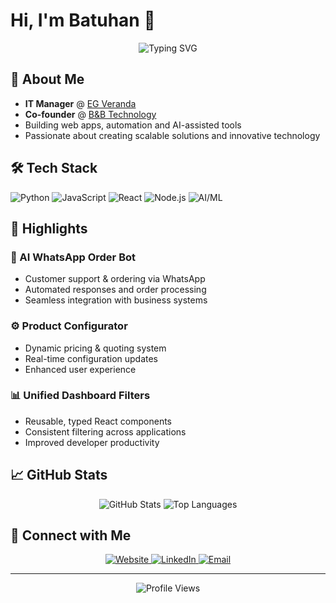 # Hi, I'm Batuhan 👋

<div align="center">
  <img src="https://readme-typing-svg.herokuapp.com?font=Fira+Code&pause=1000&color=2F81F7&center=true&vCenter=true&width=435&lines=IT+Manager+%40+EG+Veranda;Co-founder+%40+B%26B+Technology;Building+web+apps+and+AI+tools" alt="Typing SVG" />
</div>

## 🚀 About Me

- **IT Manager** @ <a href="https://egveranda.nl" target="_blank">EG Veranda</a>
- **Co-founder** @ <a href="https://bbtechnology.io" target="_blank">B&B Technology</a>
- Building web apps, automation and AI-assisted tools
- Passionate about creating scalable solutions and innovative technology

## 🛠️ Tech Stack

![Python](https://img.shields.io/badge/Python-3776AB?style=for-the-badge&logo=python&logoColor=white)
![JavaScript](https://img.shields.io/badge/JavaScript-F7DF1E?style=for-the-badge&logo=javascript&logoColor=black)
![React](https://img.shields.io/badge/React-20232A?style=for-the-badge&logo=react&logoColor=61DAFB)
![Node.js](https://img.shields.io/badge/Node.js-43853D?style=for-the-badge&logo=node.js&logoColor=white)
![AI/ML](https://img.shields.io/badge/AI%2FML-FF6B6B?style=for-the-badge&logo=tensorflow&logoColor=white)

## 🌟 Highlights

### 🤖 AI WhatsApp Order Bot
- Customer support & ordering via WhatsApp
- Automated responses and order processing
- Seamless integration with business systems

### ⚙️ Product Configurator
- Dynamic pricing & quoting system
- Real-time configuration updates
- Enhanced user experience

### 📊 Unified Dashboard Filters
- Reusable, typed React components
- Consistent filtering across applications
- Improved developer productivity

## 📈 GitHub Stats

<div align="center">
  <img src="https://github-readme-stats.vercel.app/api?username=batuhansyonmez&show_icons=true&theme=tokyonight&hide_border=true&count_private=true" alt="GitHub Stats" />
  <img src="https://github-readme-stats.vercel.app/api/top-langs/?username=batuhansyonmez&layout=compact&theme=tokyonight&hide_border=true" alt="Top Languages" />
</div>

## 🤝 Connect with Me

<div align="center">
  <a href="http://batuhansyonmez.com" target="_blank">
    <img src="https://img.shields.io/badge/Website-000000?style=for-the-badge&logo=About.me&logoColor=white" alt="Website" />
  </a>
  <a href="https://www.linkedin.com/in/batuhan-syonmez/" target="_blank">
    <img src="https://img.shields.io/badge/LinkedIn-0077B5?style=for-the-badge&logo=linkedin&logoColor=white" alt="LinkedIn" />
  </a>
  <a href="mailto:batuhansyonmez@gmail.com" target="_blank">
    <img src="https://img.shields.io/badge/Email-D14836?style=for-the-badge&logo=gmail&logoColor=white" alt="Email" />
  </a>
</div>

---

<div align="center">
  <img src="https://komarev.com/ghpvc/?username=batuhansyonmez&style=for-the-badge&color=blue" alt="Profile Views" />
</div>

